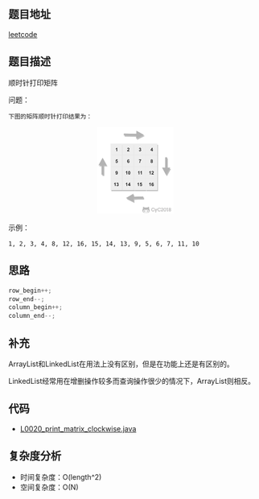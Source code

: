 <!--
 * @Date        : 2020-05-02 20:37:47
 * @LastEditors : anlzou
 * @Github      : https://github.com/anlzou
 * @LastEditTime: 2020-10-24 20:33:01
 * @FilePath    : \algorithm\problems\nowcoder\N0020_print_matrix_clockwise.md
 * @Describe    : 
 -->
## 题目地址

[leetcode](https://www.nowcoder.com/practice/9b4c81a02cd34f76be2659fa0d54342a)

## 题目描述
顺时针打印矩阵

问题：
```
下图的矩阵顺时针打印结果为：
```
<div align=center><img src="../../resource/img/csnotes29.png" width="30%" height="30%"></div>

示例：
```
1, 2, 3, 4, 8, 12, 16, 15, 14, 13, 9, 5, 6, 7, 11, 10
```

## 思路
```java
row_begin++;
row_end--;
column_begin++;
column_end--;
```

## 补充
ArrayList和LinkedList在用法上没有区别，但是在功能上还是有区别的。

LinkedList经常用在增删操作较多而查询操作很少的情况下，ArrayList则相反。

## 代码
- [L0020_print_matrix_clockwise.java](../../code/code_nowcoder/N0020_print_matrix_clockwise.java)

## 复杂度分析

- 时间复杂度：O(length^2)
- 空间复杂度：O(N)